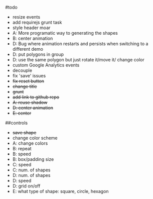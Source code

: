 #todo
* resize events
* add requirejs grunt task
* style header moar
* A: More programatic way to generating the shapes
* B: center animation
* D: Bug where animation restarts and persists when switching to a different demo
* D: put polygons in group
* D: use the same polygon but just rotate it/move it/ change color
* custom Google Analytics events
* decouple
* fix 'save' issues
* ~~fix reset button~~
* ~~change title~~
* ~~grunt~~
* ~~add link to github repo~~
* ~~A: reuse shadow~~
* ~~D: center animation~~
* ~~E: center~~

##controls
* ~~save shape~~
* change color scheme
* A: change colors
* B: repeat
* B: speed
* B: box/padding size
* C: speed
* C: num. of shapes
* D: num. of shapes
* D: speed
* D: grid on/off
* E: what type of shape: square, circle, hexagon
